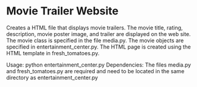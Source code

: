 # Movie Trailer Website
Creates a HTML file that displays movie trailers. The movie title, rating, description, movie poster image, and trailer are displayed on the web site. The movie class is specified in the file media.py. The movie objects are specified in entertainment_center.py. The HTML page is created using the HTML template in fresh_tomatoes.py.

Usage: python entertainment_center.py
Dependencies: The files media.py and fresh_tomatoes.py are required and need to be located in the same directory as entertainment_center.py



